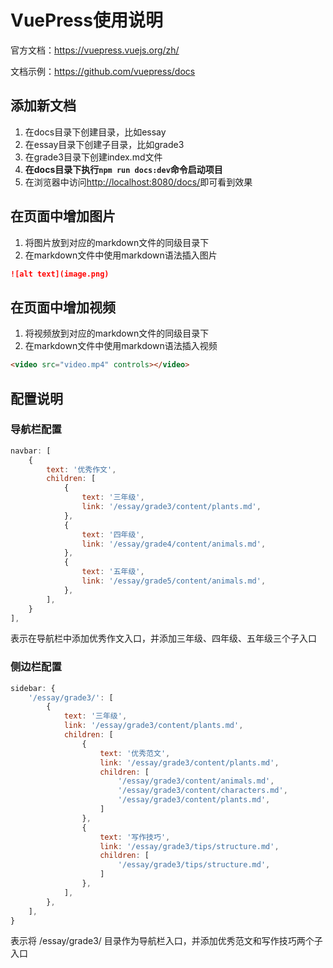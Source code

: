 # VuePress使用说明

官方文档：<https://vuepress.vuejs.org/zh/>

文档示例：<https://github.com/vuepress/docs>

## 添加新文档

1. 在docs目录下创建目录，比如essay
2. 在essay目录下创建子目录，比如grade3
3. 在grade3目录下创建index.md文件
4. **在docs目录下执行`npm run docs:dev`命令启动项目**
5. 在浏览器中访问<http://localhost:8080/docs/>即可看到效果

## 在页面中增加图片

1. 将图片放到对应的markdown文件的同级目录下
2. 在markdown文件中使用markdown语法插入图片

```markdown
![alt text](image.png)
```

## 在页面中增加视频

1. 将视频放到对应的markdown文件的同级目录下
2. 在markdown文件中使用markdown语法插入视频

```markdown
<video src="video.mp4" controls></video>
```

## 配置说明

### 导航栏配置

```javascript
navbar: [
    {
        text: '优秀作文',
        children: [
            {
                text: '三年级',
                link: '/essay/grade3/content/plants.md',
            },
            {
                text: '四年级',
                link: '/essay/grade4/content/animals.md',
            },
            {
                text: '五年级',
                link: '/essay/grade5/content/animals.md',
            },
        ],
    }
],
```

表示在导航栏中添加优秀作文入口，并添加三年级、四年级、五年级三个子入口

### 侧边栏配置

```javascript
sidebar: {
    '/essay/grade3/': [
        {
            text: '三年级',
            link: '/essay/grade3/content/plants.md',
            children: [
                {
                    text: '优秀范文',
                    link: '/essay/grade3/content/plants.md',
                    children: [
                        '/essay/grade3/content/animals.md',
                        '/essay/grade3/content/characters.md',
                        '/essay/grade3/content/plants.md',
                    ]
                },
                {
                    text: '写作技巧',
                    link: '/essay/grade3/tips/structure.md',
                    children: [
                        '/essay/grade3/tips/structure.md',
                    ]
                },
            ],
        },
    ],
}
```

表示将 /essay/grade3/ 目录作为导航栏入口，并添加优秀范文和写作技巧两个子入口
